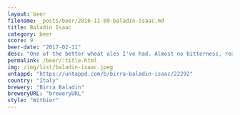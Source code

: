 ```yaml
---
layout: beer
filename: _posts/beer/2016-11-09-baladin-isaac.md
title: Baladin Isaac
category: beer
score: 9
beer-date: "2017-02-11"
desc: "One of the better wheat ales I've had. Almost no bitterness, really refreshing and just a little bit sweet. The wheat flavour is clearly there but not bothering me"
permalink: /beer/:title.html
img: /img/list/baladin-isaac.jpeg
untappd: "https://untappd.com/b/birra-baladin-isaac/22292"
country: "Italy"
brewery: "Birra Baladin"
breweryURL: "breweryURL"
style: "Witbier"
---
```

